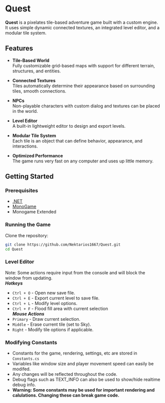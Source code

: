 # Quest

**Quest** is a pixelates tile-based adventure game built with a custom engine. It uses simple dynamic connected textures, an integrated level editor, and a modular tile system.

## Features

- **Tile-Based World**  
  Fully customizable grid-based maps with support for different terrain, structures, and entities.

- **Connected Textures**  
  Tiles automatically determine their appearance based on surrounding tiles, smooth connections.

- **NPCs**  
  Non-playable characters with custom dialog and textures can be placed in the world.

- **Level Editor**  
  A built-in lightweight editor to design and export levels.

- **Modular Tile System**  
  Each tile is an object that can define behavior, appearance, and interactions.

- **Optimized Performance**  
  The game runs very fast on any computer and uses up little memory.

## Getting Started

### Prerequisites

- [.NET](https://dotnet.microsoft.com/)
- [MonoGame](https://www.monogame.net/)
- Monogame Extended

### Running the Game
Clone the repository:
   ```bash
   git clone https://github.com/Nektarios1667/Quest.git
   cd Quest
   ```

### Level Editor
  Note: Some actions require input from the console and will block the window from updating.  
  ***Hotkeys***  
  - `Ctrl + O` - Open new save file.
  - `Ctrl + E` - Export current level to save file.
  - `Ctrl + L` - Modify level options.
  - `Ctrl + F` - Flood fill area with current selection  
  ***Mouse Actions***
  - `Primary` - Draw current selection.
  - `Middle` - Erase current tile (set to Sky).
  - `Right` - Modify tile options if applicable.

### Modifying Constants
- Constants for the game, rendering, settings, etc are stored in `Constants.cs`  
- Variables like window size and player movement speed can easily be modifed.  
- Any changes will be reflected throughout the code.  
- Debug flags such as TEXT_INFO can also be used to show/hide realtime debug info.  
- **Warning: Some constants may be used for important rendering and calulations. Changing these can break game code.**  
  
